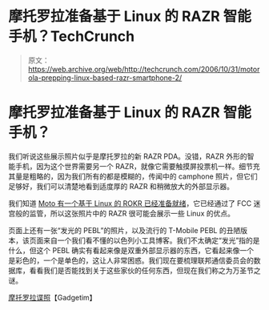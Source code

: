 # 摩托罗拉准备基于 Linux 的 RAZR 智能手机？TechCrunch

> 原文：<https://web.archive.org/web/http://techcrunch.com/2006/10/31/motorola-prepping-linux-based-razr-smartphone-2/>

# 摩托罗拉准备基于 Linux 的 RAZR 智能手机？

我们听说这些展示照片似乎是摩托罗拉的新 RAZR PDA。没错，RAZR 外形的智能手机，因为这个世界需要另一个 RAZR，就像它需要触摸屏投票机一样。细节充其量是粗略的，因为我们所有的都是模糊的，传闻中的 camphone 照片，但它们足够好，我们可以清楚地看到适度厚的 RAZR 和稍微放大的外部显示器。

我们知道 [Moto 有一个基于 Linux 的 ROKR 已经准备就绪](https://web.archive.org/web/20130627212219/http://crunchgear.com/2006/10/19/motos-touchscreen-linux-based-rokr-e6-clears-fcc-excites-fanboys/)，它已经通过了 FCC 迷宫般的监管，所以这张照片中的 RAZR 很可能会展示一些 Linux 的优点。

页面上还有一张“发光的 PEBL”的照片，以及流行的 T-Mobile PEBL 的丑陋版本，该页面来自一个我们看不懂的以色列小工具博客。我们不太确定“发光”指的是什么，但这个 PEBL 确实有看起来像是双重外部显示器的东西，它看起来像一个是彩色的，一个是单色的，这让人非常困惑。我们现在要梳理联邦通信委员会的数据库，看看我们是否能找到关于这些家伙的任何东西，但现在我们称之为万圣节之谜。

[摩托罗拉谍照](https://web.archive.org/web/20130627212219/http://www.gadgetim.co.il/galleries_show_album.php?itemID=86&albumID=25&galleryID=19)【Gadgetim】